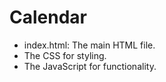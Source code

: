 # Calendar

* index.html: The main HTML file.
* The CSS for styling.
* The JavaScript for functionality.
